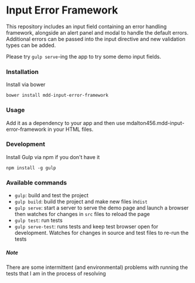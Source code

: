 # Input Error Framework
This repository includes an input field containing an error handling framework, alongside an alert panel and modal to
handle the default errors. Additional errors can be passed into the input directive and new validation types can be added.

Please try `gulp serve`-ing the app to try some demo input fields.

### Installation

Install via bower

```shell
bower install mdd-input-error-framework
```

### Usage

Add it as a dependency to your app and then use mdalton456.mdd-input-error-framework in your HTML files.

### Development

Install Gulp via npm if you don't have it
```shell
npm install -g gulp
```

### Available commands

* `gulp`: build and test the project
* `gulp build`: build the project and make new files in`dist`
* `gulp serve`: start a server to serve the demo page and launch a browser then watches for changes in `src` files to reload the page
* `gulp test`: run tests
* `gulp serve-test`: runs tests and keep test browser open for development. Watches for changes in source and test files to re-run the tests

##### Note

There are some intermittent (and environmental) problems with running the tests that I am in the process of resolving
